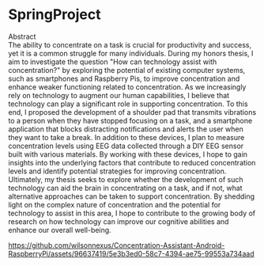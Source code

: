 # SpringProject
Abstract  
The ability to concentrate on a task is crucial for productivity and success, yet it is a common struggle for many individuals. During my honors thesis, I aim to investigate the question "How can technology assist with concentration?" by exploring the potential of existing computer systems, such as smartphones and Raspberry Pis, to improve concentration and enhance weaker functioning related to concentration. As we increasingly rely on technology to augment our human capabilities, I believe that technology can play a significant role in supporting concentration. To this end, I proposed the development of a shoulder pad that transmits vibrations to a person when they have stopped focusing on a task, and a smartphone application that blocks distracting notifications and alerts the user when they want to take a break. In addition to these devices, I plan to measure concentration levels using EEG data collected through a DIY EEG sensor built with various materials. By working with these devices, I hope to gain insights into the underlying factors that contribute to reduced concentration levels and identify potential strategies for improving concentration. Ultimately, my thesis seeks to explore whether the development of such technology can aid the brain in concentrating on a task, and if not, what alternative approaches can be taken to support concentration. By shedding light on the complex nature of concentration and the potential for technology to assist in this area, I hope to contribute to the growing body of research on how technology can improve our cognitive abilities and enhance our overall well-being.



https://github.com/wilsonnexus/Concentration-Assistant-Android-RaspberryPi/assets/96637419/5e3b3ed0-58c7-4394-ae75-99553a734aad



